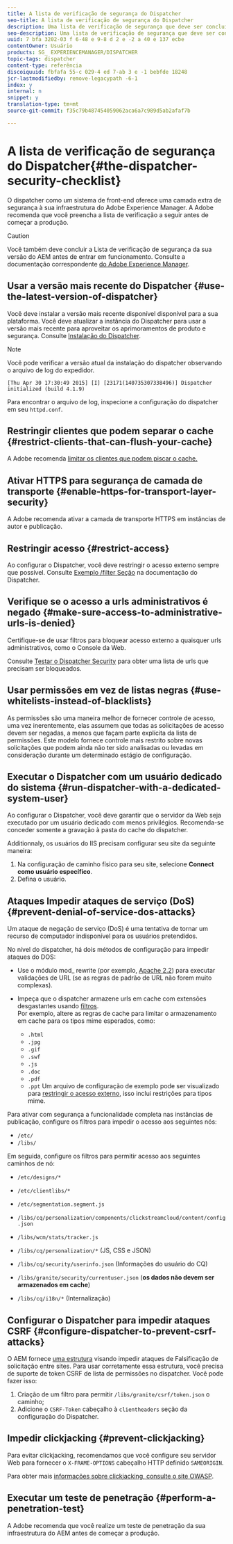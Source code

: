 ```yaml
---
title: A lista de verificação de segurança do Dispatcher
seo-title: A lista de verificação de segurança do Dispatcher
description: Uma lista de verificação de segurança que deve ser concluída antes de começar a produção.
seo-description: Uma lista de verificação de segurança que deve ser concluída antes de começar a produção.
uuid: 7 bfa 3202-03 f 6-48 e 9-8 d 2 e -2 a 40 e 137 ecbe
contentOwner: Usuário
products: SG_ EXPERIENCEMANAGER/DISPATCHER
topic-tags: dispatcher
content-type: referência
discoiquuid: fbfafa 55-c 029-4 ed 7-ab 3 e -1 bebfde 18248
jcr-lastmodifiedby: remove-legacypath -6-1
index: y
internal: n
snippet: y
translation-type: tm+mt
source-git-commit: f35c79b487454059062aca6a7c989d5ab2afaf7b

---
```



# A lista de verificação de segurança do Dispatcher{#the-dispatcher-security-checklist}

<!-- 

Comment Type: remark
Last Modified By: unknown unknown (ims-author-00AF43764F54BE740A490D44@AdobeID)
Last Modified Date: 2015-06-05T05:14:35.365-0400

<p>Food for thought listed on <a href="https://jira.corp.adobe.com/browse/DOC-5649">DOC-5649</a>. To be considered while proof-reading.</p> 
<p> </p>

 -->

O dispatcher como um sistema de front-end oferece uma camada extra de segurança à sua infraestrutura do Adobe Experience Manager. A Adobe recomenda que você preencha a lista de verificação a seguir antes de começar a produção.

>[!CAUTION]
>
>Você também deve concluir a Lista de verificação de segurança da sua versão do AEM antes de entrar em funcionamento. Consulte a documentação correspondente [do Adobe Experience Manager](https://helpx.adobe.com/experience-manager/6-3/sites/administering/using/security-checklist.html).

## Usar a versão mais recente do Dispatcher {#use-the-latest-version-of-dispatcher}

Você deve instalar a versão mais recente disponível disponível para a sua plataforma. Você deve atualizar a instância do Dispatcher para usar a versão mais recente para aproveitar os aprimoramentos de produto e segurança. Consulte [Instalação do Dispatcher](dispatcher-install.md).

>[!NOTE]
>
>Você pode verificar a versão atual da instalação do dispatcher observando o arquivo de log do expedidor.
>
>`[Thu Apr 30 17:30:49 2015] [I] [23171(140735307338496)] Dispatcher initialized (build 4.1.9)`
>
>Para encontrar o arquivo de log, inspecione a configuração do dispatcher em seu `httpd.conf`.

## Restringir clientes que podem separar o cache {#restrict-clients-that-can-flush-your-cache}

A Adobe recomenda [limitar os clientes que podem piscar o cache.](dispatcher-configuration.md#limiting-the-clients-that-can-flush-the-cache)

## Ativar HTTPS para segurança de camada de transporte {#enable-https-for-transport-layer-security}

A Adobe recomenda ativar a camada de transporte HTTPS em instâncias de autor e publicação.

<!-- 

Comment Type: remark
Last Modified By: unknown unknown (ims-author-00AF43764F54BE740A490D44@AdobeID)
Last Modified Date: 2015-06-26T04:41:28.841-0400

<p>Recommended to have SSL termination, front end SSL.</p> 
<p>Question is do we want to have SSL communication between dispatcher and AEM instances (publish and/or author).</p> 
<p>We might want to have two items:</p> 
<ul> 
 <li>MUST HTTPS clients -&gt; dispatcher / load balancer</li> 
 <li>NICE load balancer -&gt; dispatcher<br /> </li> 
 <li>NICE dispatcher -&gt; instances if sensitive information such as credit cards / or infrastructure requirements such as DMZ</li> 
</ul>

 -->

## Restringir acesso {#restrict-access}

Ao configurar o Dispatcher, você deve restringir o acesso externo sempre que possível. Consulte [Exemplo /filter Seção](dispatcher-configuration.md#main-pars_184_1_title) na documentação do Dispatcher.

## Verifique se o acesso a urls administrativos é negado {#make-sure-access-to-administrative-urls-is-denied}

Certifique-se de usar filtros para bloquear acesso externo a quaisquer urls administrativos, como o Console da Web.

Consulte [Testar o Dispatcher Security](dispatcher-configuration.md#testing-dispatcher-security) para obter uma lista de urls que precisam ser bloqueados.

## Usar permissões em vez de listas negras {#use-whitelists-instead-of-blacklists}

As permissões são uma maneira melhor de fornecer controle de acesso, uma vez inerentemente, elas assumem que todas as solicitações de acesso devem ser negadas, a menos que façam parte explícita da lista de permissões. Este modelo fornece controle mais restrito sobre novas solicitações que podem ainda não ter sido analisadas ou levadas em consideração durante um determinado estágio de configuração.

## Executar o Dispatcher com um usuário dedicado do sistema {#run-dispatcher-with-a-dedicated-system-user}

Ao configurar o Dispatcher, você deve garantir que o servidor da Web seja executado por um usuário dedicado com menos privilégios. Recomenda-se conceder somente a gravação à pasta do cache do dispatcher.

Additionnaly, os usuários do IIS precisam configurar seu site da seguinte maneira:

1. Na configuração de caminho físico para seu site, selecione **Connect como usuário específico**.
1. Defina o usuário.

## Ataques Impedir ataques de serviço (DoS) {#prevent-denial-of-service-dos-attacks}

Um ataque de negação de serviço (DoS) é uma tentativa de tornar um recurso de computador indisponível para os usuários pretendidos.

No nível do dispatcher, há dois métodos de configuração para impedir ataques do DOS: [](https://docs.adobe.com/content/docs/en/dispatcher.html#/filter (Filtros))

* Use o módulo mod_ rewrite (por exemplo, [Apache 2.2](https://httpd.apache.org/docs/2.2/mod/mod_rewrite.html)) para executar validações de URL (se as regras de padrão de URL não forem muito complexas).

* Impeça que o dispatcher armazene urls em cache com extensões desgastantes usando [filtros](dispatcher-configuration.md#configuring-access-to-conten-tfilter).\
   Por exemplo, altere as regras de cache para limitar o armazenamento em cache para os tipos mime esperados, como:

   * `.html`
   * `.jpg`
   * `.gif`
   * `.swf`
   * `.js`
   * `.doc`
   * `.pdf`
   * `.ppt`
   Um arquivo de configuração de exemplo pode ser visualizado para [restringir o acesso externo](#restrict-access), isso inclui restrições para tipos mime.

Para ativar com segurança a funcionalidade completa nas instâncias de publicação, configure os filtros para impedir o acesso aos seguintes nós:

* `/etc/`
* `/libs/`

Em seguida, configure os filtros para permitir acesso aos seguintes caminhos de nó:

* `/etc/designs/*`
* `/etc/clientlibs/*`
* `/etc/segmentation.segment.js`
* `/libs/cq/personalization/components/clickstreamcloud/content/config.json`
* `/libs/wcm/stats/tracker.js`
* `/libs/cq/personalization/*` (JS, CSS e JSON)
* `/libs/cq/security/userinfo.json` (Informações do usuário do CQ)
* `/libs/granite/security/currentuser.json` (**os dados não devem ser armazenados em cache**)

* `/libs/cq/i18n/*` (Internalização)

<!-- 

Comment Type: remark
Last Modified By: unknown unknown (ims-author-00AF43764F54BE740A490D44@AdobeID)
Last Modified Date: 2015-06-26T04:38:17.016-0400

<p>We need to highlight whether a path applies to all versions or specific ones.<br /> </p>

 -->

## Configurar o Dispatcher para impedir ataques CSRF {#configure-dispatcher-to-prevent-csrf-attacks}

O AEM fornece [uma estrutura](https://helpx.adobe.com/experience-manager/6-3/sites/administering/using/security-checklist.html#verification-steps) visando impedir ataques de Falsificação de solicitação entre sites. Para usar corretamente essa estrutura, você precisa de suporte de token CSRF de lista de permissões no dispatcher. Você pode fazer isso:

1. Criação de um filtro para permitir `/libs/granite/csrf/token.json` o caminho;
1. Adicione o `CSRF-Token` cabeçalho à `clientheaders` seção da configuração do Dispatcher.

## Impedir clickjacking {#prevent-clickjacking}

Para evitar clickjacking, recomendamos que você configure seu servidor Web para fornecer o `X-FRAME-OPTIONS` cabeçalho HTTP definido `SAMEORIGIN`.

Para obter mais [informações sobre clickjacking, consulte o site OWASP](https://www.owasp.org/index.php/Clickjacking).

## Executar um teste de penetração {#perform-a-penetration-test}

A Adobe recomenda que você realize um teste de penetração da sua infraestrutura do AEM antes de começar a produção.


